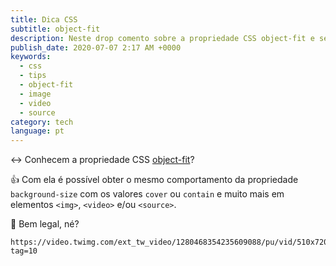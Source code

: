 ```yaml
---
title: Dica CSS
subtitle: object-fit
description: Neste drop comento sobre a propriedade CSS object-fit e seu comportamento.
publish_date: 2020-07-07 2:17 AM +0000
keywords:
  - css
  - tips
  - object-fit
  - image
  - video
  - source
category: tech
language: pt
---
```


↔️ Conhecem a propriedade CSS [object-fit](https://developer.mozilla.org/pt-BR/docs/Web/CSS/object-fit)?

👍 Com ela é possível obter o mesmo comportamento da propriedade `background-size` com os valores `cover` ou `contain` e muito mais em elementos `<img>`, `<video>` e/ou `<source>`.

🌸 Bem legal, né?

```video
https://video.twimg.com/ext_tw_video/1280468354235609088/pu/vid/510x720/AcJ0i0uSBsNlEdDZ.mp4?tag=10
```
